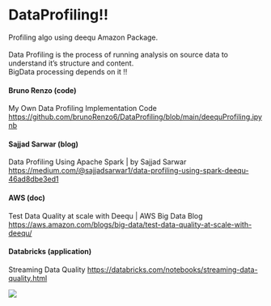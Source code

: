# DataProfiling!!
Profiling algo using deequ Amazon Package. <br><br>
Data Profiling is the process of running analysis on source data to understand it’s structure and content.<br>
BigData processing depends on it !!

#### Bruno Renzo (code)
My Own Data Profiling Implementation Code
https://github.com/brunoRenzo6/DataProfiling/blob/main/deequProfiling.ipynb

#### Sajjad Sarwar (blog)
Data Profiling Using Apache Spark | by Sajjad Sarwar
https://medium.com/@sajjadsarwar1/data-profiling-using-spark-deequ-46ad8dbe3ed1

#### AWS (doc)
Test Data Quality at scale with Deequ | AWS Big Data Blog
https://aws.amazon.com/blogs/big-data/test-data-quality-at-scale-with-deequ/

#### Databricks (application)
Streaming Data Quality
https://databricks.com/notebooks/streaming-data-quality.html

![](Data-profiling-tools.jpg)
